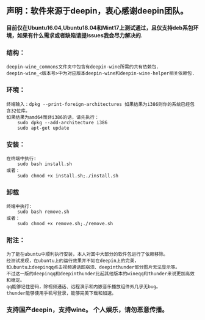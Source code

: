 ## 声明：软件来源于deepin，衷心感谢deepin团队。
#### 目前仅在Ubuntu16.04,Ubuntu18.04和Mint17上测试通过，且仅支持deb系包环境，如果有什么需求或者缺陷请提Issues我会尽力解决的.
### 结构：
	deepin-wine_commons文件夹中包含有deepin-wine所需的共有依赖包.
	deepin-wine_<版本号>中为对应版本deepin-wine和deepin-wine-helper相关依赖包.

### 环境：
	终端输入：dpkg --print-foreign-architectures 如果结果为i386则你的系统已经包含32位库。
	如果结果为amd64而非i386的话，请先执行：
		sudo dpkg --add-architecture i386
		sudo apt-get update

### 安装：
	在终端中执行:
		sudo bash install.sh
	或者：
		sudo chmod +x install.sh;./install.sh

### 卸载
	终端中执行:
		sudo bash remove.sh
	或者：
		sudo chmod +x remove.sh;./remove.sh

### 附注：
	为了能在ubuntu中顺利执行安装，本人对其中大部分的软件包进行了依赖移除。
	经测试发现，在ubuntu上的运行效果并不如在deepin上的完美，
	如ubuntu上deepinqq点击视频通话即崩溃、deepinthunder部分图片无法显示等。
	不过这一版的deepinqq和deepinthunder比起其他版本的wineqq和thunder来说更加高效和稳定。
	qq能够记住密码，除视频通话、远程演示和内嵌音乐播放组件外几乎无bug。
	thunder能够使用手机号登录，能够完美下载和加速。

### 支持国产deepin，支持wine。 个人娱乐，请勿恶意传播。
